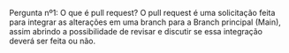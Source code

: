Pergunta nº1: O que é pull request?
O pull request é uma solicitação feita para integrar as alterações em uma branch para a Branch principal (Main), 
assim abrindo a possibilidade de revisar e discutir se essa integração deverá ser feita ou não.